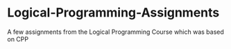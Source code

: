 # Logical-Programming-Assignments
A few assignments from the Logical Programming Course which was based on CPP
